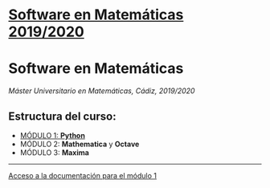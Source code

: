 # [Software en Matemáticas 2019/2020](http://masteres.ugr.es/doctomat/pages/info_academica/guias_docentes/201920/sm/%21)

# Software en Matemáticas

*Máster Universitario en Matemáticas, Cádiz, 2019/2020*

## Estructura del curso:
* [MÓDULO 1: **Python**](https://nbviewer.jupyter.org/github/rrgalvan/softmat/blob/master/documents/Intro.ipynb)
* MÓDULO 2: **Mathematica** y **Octave**
* MÓDULO 3: **Maxima**

<hr>

[Acceso a la documentación para el módulo 1](https://nbviewer.jupyter.org/github/rrgalvan/softmat/blob/master/documents/Intro.ipynb)

